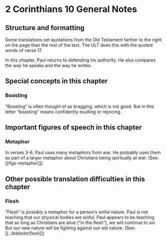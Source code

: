 # 2 Corinthians 10 General Notes
## Structure and formatting

Some translations set quotations from the Old Testament farther to the right on the page than the rest of the text. The ULT does this with the quoted words of verse 17.

In this chapter, Paul returns to defending his authority. He also compares the way he speaks and the way he writes.

## Special concepts in this chapter

### Boasting
“Boasting” is often thought of as bragging, which is not good. But in this letter “boasting” means confidently exulting or rejoicing.

## Important figures of speech in this chapter

### Metaphor

In verses 3-6, Paul uses many metaphors from war. He probably uses them as part of a larger metaphor about Christians being spiritually at war. (See: [[figs-metaphor]])

## Other possible translation difficulties in this chapter

### Flesh

“Flesh” is possibly a metaphor for a person’s sinful nature. Paul is not teaching that our physical bodies are sinful. Paul appears to be teaching that as long as Christians are alive (“in the flesh”), we will continue to sin. But our new nature will be fighting against our old nature. (See: [[../bible/kt/flesh]])